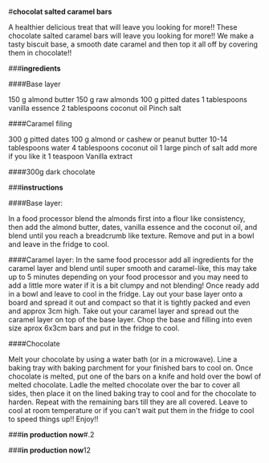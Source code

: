 #**chocolat salted caramel bars**

A healthier delicious treat that will leave you looking for more!!
These chocolate salted caramel bars will leave you looking for more!! We make a tasty biscuit base,
a smooth date caramel and then top it all off by covering them in chocolate!!

###**ingredients**

####Base layer

150 g almond butter
150 g raw almonds
100 g pitted dates
1 tablespoons vanilla essence
2 tablespoons coconut oil
Pinch salt

####Caramel filing

300 g pitted dates
100 g almond or cashew or peanut butter
10-14 tablespoons water
4 tablespoons coconut oil
1 large pinch of salt add more if you like it
1 teaspoon Vanilla extract

####300g dark chocolate

###**instructions**

####Base layer:

In a food processor blend the almonds first into a flour like consistency,
then add the almond butter, dates, vanilla essence and the coconut oil, and blend until you reach a breadcrumb like texture.
Remove and put in a bowl and leave in the fridge to cool.

####Caramel layer:
In the same food processor add all ingredients for the caramel layer and blend until super smooth and caramel-like,
this may take up to 5 minutes depending on your food processor and you may need to add a little more water if it is a bit clumpy and not blending!
Once ready add in a bowl and leave to cool in the fridge.
Lay out your base layer onto a board and spread it out and compact so that it is tightly packed and even and approx 3cm high.
Take out your caramel layer and spread out the caramel layer on top of the base layer.
Chop the base and filling into even size aprox 6x3cm bars and put in the fridge to cool.

####Chocolate

Melt your chocolate by using a water bath (or in a microwave).
Line a baking tray with baking parchment for your finished bars to cool on.
Once chocolate is melted, put one of the bars on a knife and hold over the bowl of melted chocolate.
Ladle the melted chocolate over the bar to cover all sides, then place it on the lined baking tray to cool and for the chocolate to harden.
Repeat with the remaining bars till they are all covered. Leave to cool at room temperature or if you can't wait put them in the fridge to cool to speed things up!!
Enjoy!!


###**in production now**#.2

###**in production now**12

